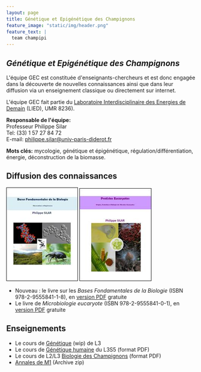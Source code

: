 ```yaml
---
layout: page
title: Génétique et Epigénétique des Champignons
feature_image: "static/img/header.png"
feature_text: |
  team champipi
---
```


## *Génétique et Epigénétique des Champignons*

L'équipe GEC est constituée d'enseignants-chercheurs et est donc engagée dans la découverte de nouvelles connaissances ainsi que dans leur diffusion via un enseignement classique ou directement sur internet.
 
L'équipe GEC fait partie du [Laboratoire Interdisciplinaire des Energies de Demain](http://www.lied-pieri.univ-paris-diderot.fr/) (LIED), UMR 8236).

**Responsable de l'équipe:**  
Professeur Philippe Silar  
Tel: (33) 1 57 27 84 72  
E-mail: philippe.silar@univ-paris-diderot.fr

**Mots clés:** mycologie, génétique et épigénétique, régulation/différentiation, énergie, déconstruction de la biomasse.

## Diffusion des connaissances

![](static/img/bfb.jpg)
![](static/img/pe.jpg)

- Nouveau : le livre sur les *Bases Fondamentales de la Biologie* (ISBN 978-2-9555841-1-8), en [version PDF](https://hal.archives-ouvertes.fr/hal-01401263) gratuite
- Le livre de *Microbiologie eucaryote* (ISBN 978-2-9555841-0-1), en [version PDF](https://hal.archives-ouvertes.fr/hal-01263138) gratuite

## Enseignements

- Le cours de [Génétique](http://gec.sdv.univ-paris-diderot.fr/genetique/licence.html) (wip) de L3
- Le cours de [Génétique humaine](http://gec.sdv.univ-paris-diderot.fr/GenetCoursL3S5genethumaine.pdf) du L3S5 (format PDF)
- Le cours de L2/L3 [Biologie des Champignons](http://gec.sdv.univ-paris-diderot.fr/coursL2myco.pdf) (format PDF)
- [Annales de M1](http://gec.sdv.univ-paris-diderot.fr/examenmicrobioeuc.zip) (Archive zip)
